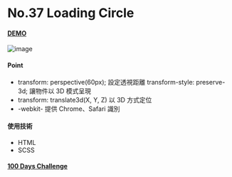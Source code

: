 # No.37 Loading Circle

#### [DEMO](https://kaochihyu.github.io/100-days-css-challenge/no.37/index.html)
![image](https://github.com/kaochihyu/100-days-css-challenge/blob/master/DEMO/no.37)

#### Point
- transform: perspective(60px); 設定透視距離 transform-style: preserve-3d; 讓物件以 3D 模式呈現
- transform: translate3d(X, Y, Z) 以 3D 方式定位
- -webkit- 提供 Chrome、Safari 識別

#### 使用技術
* HTML
* SCSS

#### [100 Days Challenge](https://100dayscss.com/)


